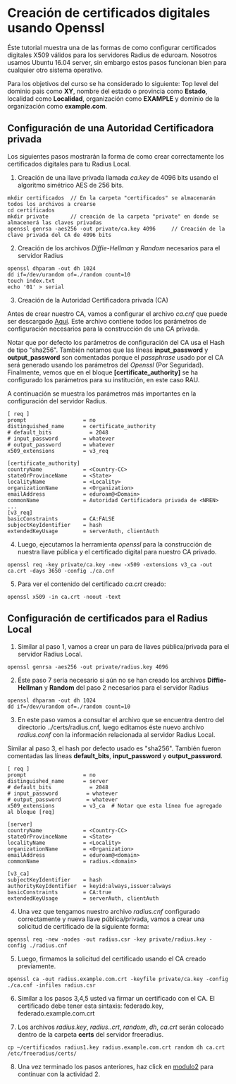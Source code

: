 # Creación de certificados digitales usando Openssl

Éste tutorial muestra una de las formas de como configurar certificados digitales X509 válidos para los servidores Radius de eduroam. Nosotros usamos Ubuntu 16.04 server, sin embargo estos pasos funcionan bien para cualquier otro sistema operativo. 

Para los objetivos del curso se ha considerado lo siguiente: Top level del dominio pais como **XY**, nombre del estado o provincia como **Estado**, localidad como **Localidad**, organización como **EXAMPLE** y dominio de la organización como **example.com**.

## Configuración de una Autoridad Certificadora privada

Los siguientes pasos mostrarán la forma de como crear correctamente los certificados digitales para tu Radius Local.

1. Creación de una llave privada llamada *ca.key* de 4096 bits usando el algoritmo simétrico AES de 256 bits.
 
 ```
mkdir certificados  // En la carpeta "certificados" se almacenarán todos los archivos a crearse
cd certificados     
mkdir private	    // creación de la carpeta "private" en donde se almacenerá las claves privadas
openssl genrsa -aes256 -out private/ca.key 4096	 	// Creación de la clave privada del CA de 4096 bits
 ```

2. Creación de los archivos *Diffie-Hellman* y *Random* necesarios para el servidor Radius

 ```
openssl dhparam -out dh 1024 
dd if=/dev/urandom of=./random count=10 
touch index.txt
echo '01' > serial
 ```
3. Creación de la Autoridad Certificadora privada (CA)

 Antes de crear nuestro CA, vamos a configurar el archivo *ca.cnf* que puede ser descargado [Aquí](https://www.github.com/richardqa/curso-eduroam/blob/master/modulos/certs/ca.cnf). Este archivo contiene todos los parámetros de configuración necesarios para la construcción de una CA privada.

 Notar que por defecto los parámetros de configuración del CA usa el Hash de tipo "sha256". También notamos que las líneas **input_password** y **output_password** son comentadas porque el *passphrase* usado por el CA será generado usando los parámetros del *Openssl* (Por Seguridad). Finalmente, vemos que en el bloque **[certificate_authority]** se ha configurado los parámetros para su institución, en este caso RAU. 

 A continuación se muestra los parámetros más importantes en la configuración del servidor Radius.

 ```
[ req ]
prompt                  = no
distinguished_name      = certificate_authority
# default_bits            = 2048
# input_password        = whatever
# output_password       = whatever
x509_extensions         = v3_req

[certificate_authority]
countryName             = <Country-CC>
stateOrProvinceName     = <State>
localityName            = <Locality>
organizationName        = <Organization>
emailAddress            = eduroam@<Domain>
commonName              = Autoridad Certificadora privada de <NREN>
...
[v3_req]
basicConstraints        = CA:FALSE
subjectKeyIdentifier    = hash
extendedKeyUsage        = serverAuth, clientAuth
 ```
4. Luego, ejecutamos la herramienta *openssl* para la construcción de nuestra llave pública y el certificado digital para nuestro CA privado.

 ```
openssl req -key private/ca.key -new -x509 -extensions v3_ca -out ca.crt -days 3650 -config ./ca.cnf
 ```
5. Para ver el contenido del certificado *ca.crt* creado:
 ```
openssl x509 -in ca.crt -noout -text
 ```
## Configuración de certificados para el Radius Local

1. Similar al paso 1, vamos a crear un para de llaves pública/privada para el servidor Radius Local.

 ```
openssl genrsa -aes256 -out private/radius.key 4096
 ```

2. Éste paso 7 sería necesario si aún no se han creado los archivos **Diffie-Hellman** y **Random** del paso 2 necesarios para el servidor Radius

 ```
openssl dhparam -out dh 1024 
dd if=/dev/urandom of=./random count=10
 ```
3. En este paso vamos a consultar el archivo que se encuentra dentro del directorio ../certs/radius.cnf, luego editamos éste nuevo archivo *radius.conf* con la información relacionada al servidor Radius Local. 

 Similar al paso 3, el hash por defecto usado es "sha256". También fueron comentadas las líneas **default_bits**, **input_password** y **output_password**.

 ```
[ req ]
prompt                  = no
distinguished_name      = server
# default_bits            = 2048
# input_password         = whatever
# output_password        = whatever
x509_extensions         = v3_ca  # Notar que esta línea fue agregado al bloque [req]

[server]
countryName             = <Country-CC>
stateOrProvinceName     = <State>
localityName            = <Locality>
organizationName        = <Organization>
emailAddress            = eduroam@<domain>
commonName              = radius.<domain>

[v3_ca]
subjectKeyIdentifier    = hash
authorityKeyIdentifier  = keyid:always,issuer:always
basicConstraints        = CA:true
extendedKeyUsage        = serverAuth, clientAuth

 ```

4. Una vez que tengamos nuestro archivo *radius.cnf* configurado correctamente y nueva llave pública/privada, vamos a crear una solicitud de certificado de la siguiente forma:

 ```
openssl req -new -nodes -out radius.csr -key private/radius.key -config ./radius.cnf
 ```

5. Luego, firmamos la solicitud del certificado usando el CA creado previamente.

 ```
openssl ca -out radius.example.com.crt -keyfile private/ca.key -config ./ca.cnf -infiles radius.csr 
 ```

6. Similar a los pasos 3,4,5 usted va firmar un certificado con el CA. El certificado debe tener esta sintaxis: federado.key, federado.example.com.crt

7. Los archivos *radius.key*, *radius.<domain>.crt*, *random*, *dh*, *ca.crt* serán colocado dentro de la carpeta **certs** del servidor freeradius.

 ```
cp ~/certificados radius1.key radius.example.com.crt random dh ca.crt /etc/freeradius/certs/
 ```

8. Una vez terminado los pasos anteriores, haz click en [modulo2](https://github.com/richardqa/curso-eduroam/blob/master/modulos/actividad2.md) para continuar con la actividad 2.
